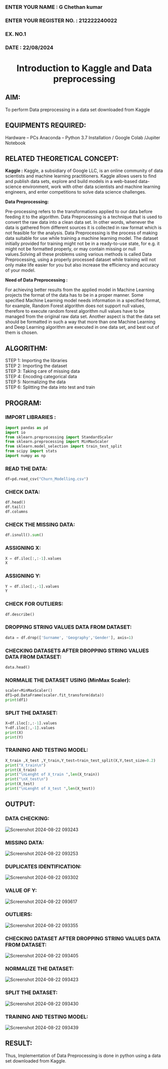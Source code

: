 <H3>ENTER YOUR NAME : G Chethan kumar</H3>
<H3>ENTER YOUR REGISTER NO. : 212222240022</H3>
<H3>EX. NO.1</H3>
<H3>DATE : 22/08/2024</H3>
<H1 ALIGN =CENTER> Introduction to Kaggle and Data preprocessing</H1>

## AIM:

To perform Data preprocessing in a data set downloaded from Kaggle

## EQUIPMENTS REQUIRED:
Hardware – PCs
Anaconda – Python 3.7 Installation / Google Colab /Jupiter Notebook

## RELATED THEORETICAL CONCEPT:

**Kaggle :**
Kaggle, a subsidiary of Google LLC, is an online community of data scientists and machine learning practitioners. Kaggle allows users to find and publish data sets, explore and build models in a web-based data-science environment, work with other data scientists and machine learning engineers, and enter competitions to solve data science challenges.

**Data Preprocessing:**

Pre-processing refers to the transformations applied to our data before feeding it to the algorithm. Data Preprocessing is a technique that is used to convert the raw data into a clean data set. In other words, whenever the data is gathered from different sources it is collected in raw format which is not feasible for the analysis.
Data Preprocessing is the process of making data suitable for use while training a machine learning model. The dataset initially provided for training might not be in a ready-to-use state, for e.g. it might not be formatted properly, or may contain missing or null values.Solving all these problems using various methods is called Data Preprocessing, using a properly processed dataset while training will not only make life easier for you but also increase the efficiency and accuracy of your model.

**Need of Data Preprocessing :**

For achieving better results from the applied model in Machine Learning projects the format of the data has to be in a proper manner. Some specified Machine Learning model needs information in a specified format, for example, Random Forest algorithm does not support null values, therefore to execute random forest algorithm null values have to be managed from the original raw data set.
Another aspect is that the data set should be formatted in such a way that more than one Machine Learning and Deep Learning algorithm are executed in one data set, and best out of them is chosen.


## ALGORITHM:
STEP 1:  Importing the libraries<BR>
STEP 2:  Importing the dataset<BR>
STEP 3:  Taking care of missing data<BR>
STEP 4:  Encoding categorical data<BR>
STEP 5:  Normalizing the data<BR>
STEP 6:  Splitting the data into test and train<BR>

##  PROGRAM:

### IMPORT LIBRARIES : 

```py
import pandas as pd
import io
from sklearn.preprocessing import StandardScaler
from sklearn.preprocessing import MinMaxScaler
from sklearn.model_selection import train_test_split
from scipy import stats
import numpy as np
```

### READ THE DATA: 
```py
df=pd.read_csv("Churn_Modelling.csv")
```

### CHECK DATA: 
```py
df.head()
df.tail()
df.columns
```

### CHECK THE MISSING DATA:
```py
df.isnull().sum()
```

### ASSIGNING X:
```py
X = df.iloc[:,:-1].values
X
```

### ASSIGNING Y:
```py
Y = df.iloc[:,-1].values
Y
```

### CHECK FOR OUTLIERS:
```py
df.describe()
```

### DROPPING STRING VALUES DATA FROM DATASET:
```py
data = df.drop(['Surname', 'Geography','Gender'], axis=1)
```

### CHECKING DATASETS AFTER DROPPING STRING VALUES DATA FROM DATASET:
```py
data.head()
```

### NORMALIE THE DATASET USING (MinMax Scaler):
```py
scaler=MinMaxScaler()
df1=pd.DataFrame(scaler.fit_transform(data))
print(df1)
```

### SPLIT THE DATASET:
```py
X=df.iloc[:,:-1].values
Y=df.iloc[:,-1].values
print(X)
print(Y)
```

### TRAINING AND TESTING MODEL:
```py
X_train ,X_test ,Y_train,Y_test=train_test_split(X,Y,test_size=0.2)
print("X_train\n")
print(X_train)
print("\nLenght of X_train ",len(X_train))
print("\nX_test\n")
print(X_test)
print("\nLenght of X_test ",len(X_test))
```

## OUTPUT:

### DATA CHECKING:
![Screenshot 2024-08-22 093243](https://github.com/user-attachments/assets/0ae5026d-66a8-419f-90de-851909eddabc)


### MISSING DATA:
![Screenshot 2024-08-22 093253](https://github.com/user-attachments/assets/4e993135-35aa-4996-9460-b414c8cd296c)


### DUPLICATES IDENTIFICATION:
![Screenshot 2024-08-22 093302](https://github.com/user-attachments/assets/7abaeff4-ac74-402a-a688-45c02da040bb)



### VALUE OF Y:
![Screenshot 2024-08-22 093617](https://github.com/user-attachments/assets/05b58a9c-df8d-4d6f-b894-79e39b9bbdf9)


### OUTLIERS:
![Screenshot 2024-08-22 093355](https://github.com/user-attachments/assets/a589c25b-a686-4aec-9e49-2bb9ef993e11)



### CHECKING DATASET AFTER DROPPING STRING VALUES DATA FROM DATASET:
![Screenshot 2024-08-22 093405](https://github.com/user-attachments/assets/1120c7c4-00f9-4c5b-8eb8-8e6acd999cfc)


### NORMALIZE THE DATASET:
![Screenshot 2024-08-22 093423](https://github.com/user-attachments/assets/50281b77-c58e-4314-b42f-3f6220c4452c)


### SPLIT THE DATASET:
![Screenshot 2024-08-22 093430](https://github.com/user-attachments/assets/1e649261-448e-48ab-bae4-1623e3a12c1b)


### TRAINING AND TESTING MODEL:
![Screenshot 2024-08-22 093439](https://github.com/user-attachments/assets/044d4ba5-8eb0-46e6-8b8e-106a90164cee)


## RESULT:
Thus, Implementation of Data Preprocessing is done in python  using a data set downloaded from Kaggle.
